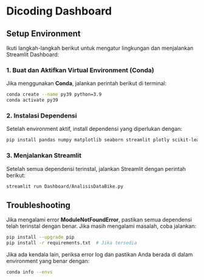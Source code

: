 # Dicoding Dashboard

## Setup Environment

Ikuti langkah-langkah berikut untuk mengatur lingkungan dan menjalankan Streamlit Dashboard:

### 1. Buat dan Aktifkan Virtual Environment (Conda)

Jika menggunakan **Conda**, jalankan perintah berikut di terminal:

```sh
conda create --name py39 python=3.9
conda activate py39
```

### 2. Instalasi Dependensi

Setelah environment aktif, install dependensi yang diperlukan dengan:

```sh
pip install pandas numpy matplotlib seaborn streamlit plotly scikit-learn statsmodels
```

### 3. Menjalankan Streamlit

Setelah semua dependensi terinstal, jalankan Streamlit dengan perintah berikut:

```sh
streamlit run Dashboard/AnalisisDataBike.py
```

## Troubleshooting

Jika mengalami error **ModuleNotFoundError**, pastikan semua dependensi telah terinstal dengan benar. Jika masih mengalami masalah, coba jalankan:

```sh
pip install --upgrade pip
pip install -r requirements.txt  # Jika tersedia
```

Jika ada kendala lain, periksa error log dan pastikan Anda berada di dalam environment yang benar dengan:

```sh
conda info --envs
```
